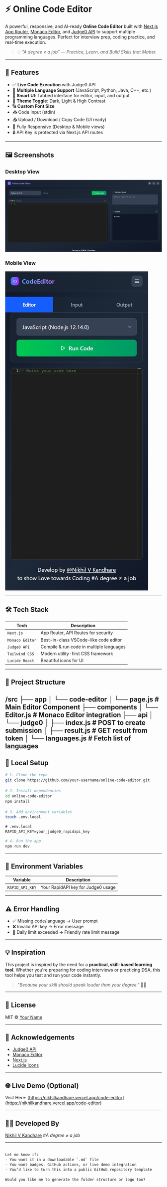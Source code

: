 
# ⚡ Online Code Editor

A powerful, responsive, and AI-ready **Online Code Editor** built with [Next.js App Router](https://nextjs.org/docs/app), [Monaco Editor](https://microsoft.github.io/monaco-editor/), and [Judge0 API](https://judge0.com/) to support multiple programming languages. Perfect for interview prep, coding practice, and real-time execution.

> 💡 _"A degree ≠ a job" — Practice, Learn, and Build Skills that Matter._

---

## 🚀 Features

- ✅ **Live Code Execution** with Judge0 API
- 🎯 **Multiple Language Support** (JavaScript, Python, Java, C++, etc.)
- 🧠 **Smart UI**: Tabbed interface for editor, input, and output
- 🌙 **Theme Toggle**: Dark, Light & High Contrast
- 🔠 **Custom Font Size**
- 📥 Code Input (stdin)
- 📤 Upload / Download / Copy Code (UI ready)
- 📱 Fully Responsive (Desktop & Mobile views)
- 🔒 API Key is protected via Next.js API routes

---

## 🖼️ Screenshots

### Desktop View  
![Desktop Editor View](https://github.com/1900690105/Code_Editor/blob/main/public/desktop.png)

### Mobile View  
![Mobile View](https://github.com/1900690105/Code_Editor/blob/main/public/mobile.jpeg)

---

## 🛠️ Tech Stack

| Tech         | Description                           |
|--------------|---------------------------------------|
| `Next.js`    | App Router, API Routes for security   |
| `Monaco Editor` | Best-in-class VSCode-like code editor |
| `Judge0 API` | Compile & run code in multiple languages |
| `Tailwind CSS` | Modern utility-first CSS framework   |
| `Lucide React` | Beautiful icons for UI               |

---

## 📁 Project Structure

/src
├── app
│ └── code-editor
│ └── page.js # Main Editor Component
├── components
│ └── Editor.js # Monaco Editor integration
├── api
│ └── judge0
│ ├── index.js # POST to create submission
│ ├── result.js # GET result from token
│ └── languages.js # Fetch list of languages
---

## 🧪 Local Setup

```bash
# 1. Clone the repo
git clone https://github.com/your-username/online-code-editor.git

# 2. Install dependencies
cd online-code-editor
npm install

# 3. Add environment variables
touch .env.local
````

```env
# .env.local
RAPID_API_KEY=your_judge0_rapidapi_key
```

```bash
# 4. Run the app
npm run dev
```

---

## 🔐 Environment Variables

| Variable        | Description                        |
| --------------- | ---------------------------------- |
| `RAPID_API_KEY` | Your RapidAPI key for Judge0 usage |

---

## ⚠️ Error Handling

* ✅ Missing code/language → User prompt
* ❌ Invalid API key → Error message
* 🚫 Daily limit exceeded → Friendly rate limit message

---

## 💡 Inspiration

This project is inspired by the need for a **practical, skill-based learning tool**. Whether you're preparing for coding interviews or practicing DSA, this tool helps you test and run your code instantly.

> *"Because your skill should speak louder than your degree."* 👨‍💻

---

## 📜 License

MIT © [Your Name](https://your-portfolio-link.com)

---

## 🙌 Acknowledgements

* [Judge0 API](https://judge0.com/)
* [Monaco Editor](https://microsoft.github.io/monaco-editor/)
* [Next.js](https://nextjs.org/)
* [Lucide Icons](https://lucide.dev/)

---

## 🌐 Live Demo (Optional)

Visit Here: [https://nikhilkandhare.vercel.app/code-editor](https://nikhilkandhare.vercel.app/code-editor)

---

## 👨‍💻 Developed By

[Nikhil V Kandhare](https://nikhilkandhare.vercel.app/)
*#A degree ≠ a job*

---

```

Let me know if:
- You want it in a downloadable `.md` file
- You want badges, GitHub actions, or live demo integration
- You’d like to turn this into a public GitHub repository template

Would you like me to generate the folder structure or logo too?
```
